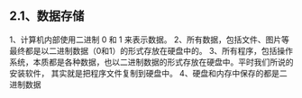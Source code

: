 ## 2.1、数据存储
1、计算机内部使用二进制 0 和 1 来表示数据。
2、所有数据，包括文件、图片等最终都是以二进制数据（0和1）的形式存放在硬盘中的。
3、所有程序，包括操作系统，本质都是各种数据，也以二进制数据的形式存放在硬盘中。平时我们所说的安装软件，
   其实就是把程序文件复制到硬盘中。
4、硬盘和内存中保存的都是二进制数据